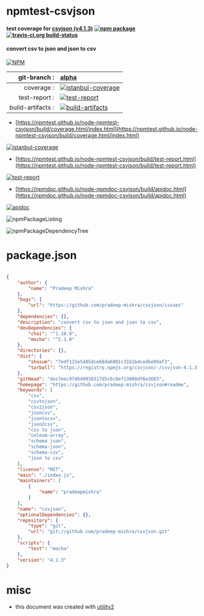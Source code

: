 # npmtest-csvjson

#### test coverage for  [csvjson (v4.1.3)](https://github.com/pradeep-mishra/csvjson#readme)  [![npm package](https://img.shields.io/npm/v/npmtest-csvjson.svg?style=flat-square)](https://www.npmjs.org/package/npmtest-csvjson) [![travis-ci.org build-status](https://api.travis-ci.org/npmtest/node-npmtest-csvjson.svg)](https://travis-ci.org/npmtest/node-npmtest-csvjson)

#### convert csv to json and json to csv

[![NPM](https://nodei.co/npm/csvjson.png?downloads=true&downloadRank=true&stars=true)](https://www.npmjs.com/package/csvjson)

| git-branch : | [alpha](https://github.com/npmtest/node-npmtest-csvjson/tree/alpha)|
|--:|:--|
| coverage : | [![istanbul-coverage](https://npmtest.github.io/node-npmtest-csvjson/build/coverage.badge.svg)](https://npmtest.github.io/node-npmtest-csvjson/build/coverage.html/index.html)|
| test-report : | [![test-report](https://npmtest.github.io/node-npmtest-csvjson/build/test-report.badge.svg)](https://npmtest.github.io/node-npmtest-csvjson/build/test-report.html)|
| build-artifacts : | [![build-artifacts](https://npmtest.github.io/node-npmtest-csvjson/glyphicons_144_folder_open.png)](https://github.com/npmtest/node-npmtest-csvjson/tree/gh-pages/build)|

- [https://npmtest.github.io/node-npmtest-csvjson/build/coverage.html/index.html](https://npmtest.github.io/node-npmtest-csvjson/build/coverage.html/index.html)

[![istanbul-coverage](https://npmtest.github.io/node-npmtest-csvjson/build/screenCapture.buildCi.browser.%252Ftmp%252Fbuild%252Fcoverage.lib.html.png)](https://npmtest.github.io/node-npmtest-csvjson/build/coverage.html/index.html)

- [https://npmtest.github.io/node-npmtest-csvjson/build/test-report.html](https://npmtest.github.io/node-npmtest-csvjson/build/test-report.html)

[![test-report](https://npmtest.github.io/node-npmtest-csvjson/build/screenCapture.buildCi.browser.%252Ftmp%252Fbuild%252Ftest-report.html.png)](https://npmtest.github.io/node-npmtest-csvjson/build/test-report.html)

- [https://npmdoc.github.io/node-npmdoc-csvjson/build/apidoc.html](https://npmdoc.github.io/node-npmdoc-csvjson/build/apidoc.html)

[![apidoc](https://npmdoc.github.io/node-npmdoc-csvjson/build/screenCapture.buildCi.browser.%252Ftmp%252Fbuild%252Fapidoc.html.png)](https://npmdoc.github.io/node-npmdoc-csvjson/build/apidoc.html)

![npmPackageListing](https://npmtest.github.io/node-npmtest-csvjson/build/screenCapture.npmPackageListing.svg)

![npmPackageDependencyTree](https://npmtest.github.io/node-npmtest-csvjson/build/screenCapture.npmPackageDependencyTree.svg)



# package.json

```json

{
    "author": {
        "name": "Pradeep Mishra"
    },
    "bugs": {
        "url": "https://github.com/pradeep-mishra/csvjson/issues"
    },
    "dependencies": {},
    "description": "convert csv to json and json to csv",
    "devDependencies": {
        "chai": "^1.10.0",
        "mocha": "^2.1.0"
    },
    "directories": {},
    "dist": {
        "shasum": "7edf115e5405dce68da6801c31b1b4cedbe99af3",
        "tarball": "https://registry.npmjs.org/csvjson/-/csvjson-4.1.3.tgz"
    },
    "gitHead": "dec7eec97d640910317d5c6c8ef13008df6e3603",
    "homepage": "https://github.com/pradeep-mishra/csvjson#readme",
    "keywords": [
        "csv",
        "csvtojson",
        "csv2json",
        "jsoncsv",
        "jsontocsv",
        "json2csv",
        "csv to json",
        "coloum-array",
        "schema json",
        "schema-json",
        "schema-csv",
        "json to csv"
    ],
    "license": "MIT",
    "main": "./index.js",
    "maintainers": [
        {
            "name": "pradeepmishra"
        }
    ],
    "name": "csvjson",
    "optionalDependencies": {},
    "repository": {
        "type": "git",
        "url": "git://github.com/pradeep-mishra/csvjson.git"
    },
    "scripts": {
        "test": "mocha"
    },
    "version": "4.1.3"
}
```



# misc
- this document was created with [utility2](https://github.com/kaizhu256/node-utility2)
